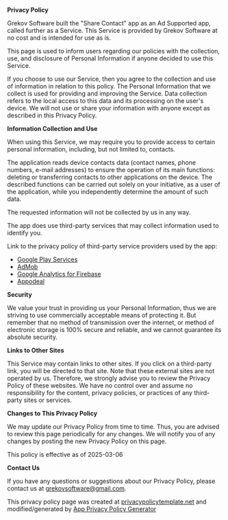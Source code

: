 **Privacy Policy**

Grekov Software built the "Share Contact" app as an Ad Supported app, called further as a Service.
This Service is provided by Grekov Software at no cost and is intended for use as is. 

This page is used to inform users regarding our policies with the collection, use, and disclosure of Personal Information if anyone decided to use this Service. 

If you choose to use our Service, then you agree to the collection and use of information in relation to this policy. The Personal Information that we collect is used for providing and improving the Service. Data collection refers to the local access to this data and its processing on the user's device. We will not use or share your information with anyone except as described in this Privacy Policy. 


**Information Collection and Use**

When using this Service, we may require you to provide access to certain personal information, including, but not limited to, contacts.

The application reads device contacts data (contact names, phone numbers, e-mail addresses) to ensure the operation of its main functions: deleting or transferring contacts to other applications on the device. The described functions can be carried out solely on your initiative, as a user of the application, while you independently determine the amount of such data.

The requested information will not be collected by us in any way.

The app does use third-party services that may collect information used to identify you. 

Link to the privacy policy of third-party service providers used by the app: 

*   [Google Play Services](https://www.google.com/policies/privacy/)
*   [AdMob](https://support.google.com/admob/answer/6128543?hl=en)
*   [Google Analytics for Firebase](https://firebase.google.com/policies/analytics)
*   [Appodeal](https://appodeal.com/privacy-policy/)


**Security**

We value your trust in providing us your Personal Information, thus we are striving to use commercially acceptable means of protecting it. But remember that no method of transmission over the internet, or method of electronic storage is 100% secure and reliable, and we cannot guarantee its absolute security. 

**Links to Other Sites**

This Service may contain links to other sites. If you click on a third-party link, you will be directed to that site. Note that these external sites are not operated by us. Therefore, we strongly advise you to review the Privacy Policy of these websites. We have no control over and assume no responsibility for the content, privacy policies, or practices of any third-party sites or services. 


**Changes to This Privacy Policy**

We may update our Privacy Policy from time to time. Thus, you are advised to review this page periodically for any changes. We will notify you of any changes by posting the new Privacy Policy on this page. 

This policy is effective as of 2025-03-06


**Contact Us**

If you have any questions or suggestions about our Privacy Policy, please contact us at grekovsoftware@gmail.com.

This privacy policy page was created at [privacypolicytemplate.net](https://privacypolicytemplate.net) and modified/generated by [App Privacy Policy Generator](https://app-privacy-policy-generator.nisrulz.com/)
